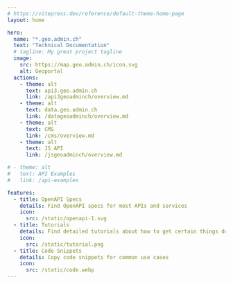 ```yaml
---
# https://vitepress.dev/reference/default-theme-home-page
layout: home

hero:
  name: "*.geo.admin.ch"
  text: "Technical Documentation"
  # tagline: My great project tagline
  image:
    src: https://map.geo.admin.ch/icon.svg
    alt: Geoportal
  actions:
    - theme: alt
      text: api3.geo.admin.ch
      link: /api3geoadminch/overview.md
    - theme: alt
      text: data.geo.admin.ch
      link: /datageoadminch/overview.md
    - theme: alt
      text: CMS
      link: /cms/overview.md
    - theme: alt
      text: JS API
      link: /jsgeoadminch/overview.md

# - theme: alt
#   text: API Examples
#   link: /api-examples

features:
  - title: OpenAPI Specs
    details: Find OpenAPI specs for most APIs and services
    icon:
      src: /static/openapi-1.svg
  - title: Tutorials
    details: Find detailed tutorials about how to get certain things done
    icon:
      src: /static/tutorial.png
  - title: Code Snippets
    details: Copy code snippets for common use cases
    icon:
      src: /static/code.webp
---
```

